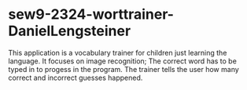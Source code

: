 # sew9-2324-worttrainer-DanielLengsteiner

This application is a vocabulary trainer for children just learning the language. 
It focuses on image recognition; The correct word has to be typed in to progess in the program. 
The trainer tells the user how many correct and incorrect guesses happened.
